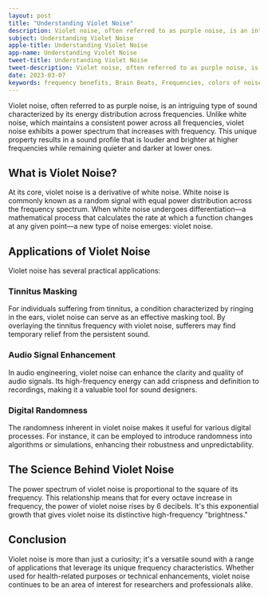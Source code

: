 ```yaml
---
layout: post
title: "Understanding Violet Noise"
description: Violet noise, often referred to as purple noise, is an intriguing type of sound characterized by its energy distribution across frequencies.
subject: Understanding Violet Noise
apple-title: Understanding Violet Noise
app-name: Understanding Violet Noise
tweet-title: Understanding Violet Noise
tweet-description: Violet noise, often referred to as purple noise, is an intriguing type of sound characterized by its energy distribution across frequencies.
date: 2023-03-07
keywords: frequency benefits, Brain Beats, Frequencies, colors of noise, violet noise, Brain wave entrainment, sound therapy, violet noise benefits
---
```



Violet noise, often referred to as purple noise, is an intriguing type of sound characterized by its energy distribution across frequencies. Unlike white noise, which maintains a consistent power across all frequencies, violet noise exhibits a power spectrum that increases with frequency. This unique property results in a sound profile that is louder and brighter at higher frequencies while remaining quieter and darker at lower ones.

## What is Violet Noise?

At its core, violet noise is a derivative of white noise. White noise is commonly known as a random signal with equal power distribution across the frequency spectrum. When white noise undergoes differentiation—a mathematical process that calculates the rate at which a function changes at any given point—a new type of noise emerges: violet noise.

## Applications of Violet Noise

Violet noise has several practical applications:

### Tinnitus Masking
For individuals suffering from tinnitus, a condition characterized by ringing in the ears, violet noise can serve as an effective masking tool. By overlaying the tinnitus frequency with violet noise, sufferers may find temporary relief from the persistent sound.

### Audio Signal Enhancement
In audio engineering, violet noise can enhance the clarity and quality of audio signals. Its high-frequency energy can add crispness and definition to recordings, making it a valuable tool for sound designers.

### Digital Randomness
The randomness inherent in violet noise makes it useful for various digital processes. For instance, it can be employed to introduce randomness into algorithms or simulations, enhancing their robustness and unpredictability.

## The Science Behind Violet Noise

The power spectrum of violet noise is proportional to the square of its frequency. This relationship means that for every octave increase in frequency, the power of violet noise rises by 6 decibels. It's this exponential growth that gives violet noise its distinctive high-frequency "brightness."

## Conclusion

Violet noise is more than just a curiosity; it's a versatile sound with a range of applications that leverage its unique frequency characteristics. Whether used for health-related purposes or technical enhancements, violet noise continues to be an area of interest for researchers and professionals alike.